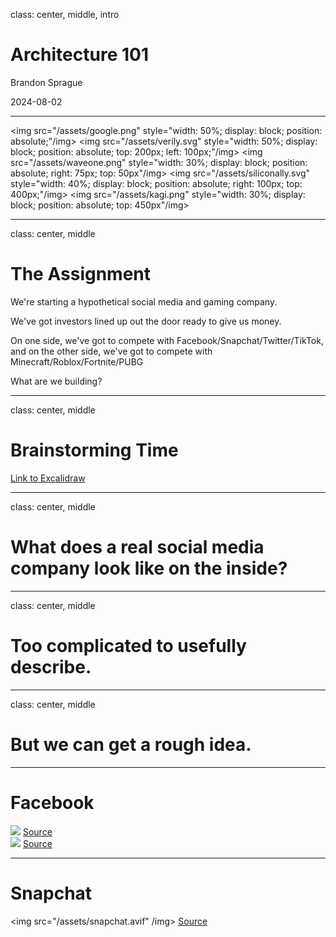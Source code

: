class: center, middle, intro

<h1 class="text-7xl">Architecture 101</h1>

<p class="text-3xl">Brandon Sprague</p>

2024-08-02

---

<img src="/assets/google.png" style="width: 50%; display: block; position: absolute;"/img>
<img src="/assets/verily.svg" style="width: 50%; display: block; position: absolute; top: 200px; left: 100px;"/img>
<img src="/assets/waveone.png" style="width: 30%; display: block; position: absolute; right: 75px; top: 50px"/img>
<img src="/assets/siliconally.svg" style="width: 40%; display: block; position: absolute; right: 100px; top: 400px;"/img>
<img src="/assets/kagi.png" style="width: 30%; display: block; position: absolute; top: 450px"/img>

---

class: center, middle

<h1 class="text-6xl">The Assignment</h1>

We're starting a hypothetical social media and gaming company.

We've got investors lined up out the door ready to give us money.

On one side, we've got to compete with Facebook/Snapchat/Twitter/TikTok, and on the other side, we've got to compete with Minecraft/Roblox/Fortnite/PUBG

What are we building?

---

class: center, middle

# Brainstorming Time

<a href="https://excalidraw.com">Link to Excalidraw</a>

---

class: center, middle

# What does a real social media company look like on the inside?

---

class: center, middle

# Too complicated to usefully describe.

---

class: center, middle

# But we can get a rough idea.

---

# Facebook

<div class="grid grid-cols-2 gap-x-4 -mx-8">
<div>
  <img src="/assets/facebook-chat.png" /img>
  <a class="text-center block" href="http://www.erlang-factory.com/upload/presentations/31/EugeneLetuchy-ErlangatFacebook.pdf">Source</a>
</div>
<div>
  <img src="/assets/facebook-auth.png" /img>
  <a class="text-center block" href="https://eprint.iacr.org/2018/413.pdf">Source</a>
</div>
</div>

---

# Snapchat

<img src="/assets/snapchat.avif" /img>
<a class="text-center block" href="https://eng.snap.com/monolith-to-multicloud-microservices-snap-service-mesh">Source</a>
